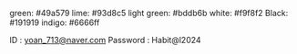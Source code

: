 green: #49a579
lime: #93d8c5
light green: #bddb6b
white: #f9f8f2
Black: #191919
indigo: #6666ff

ID : yoan_713@naver.com
Password : Habit@l2024